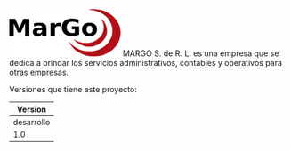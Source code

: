 <img src="https://github.com/danilogonzalez-mcs/webpage-margo/blob/develop/img/logo_normal.png" alt="MARGO" width="200" height="85">
MARGO S. de R. L. es una empresa que se dedica a brindar los servicios administrativos, contables y operativos para otras empresas.

Versiones que tiene este proyecto:

Version |
------- |
desarrollo |
1.0 |
